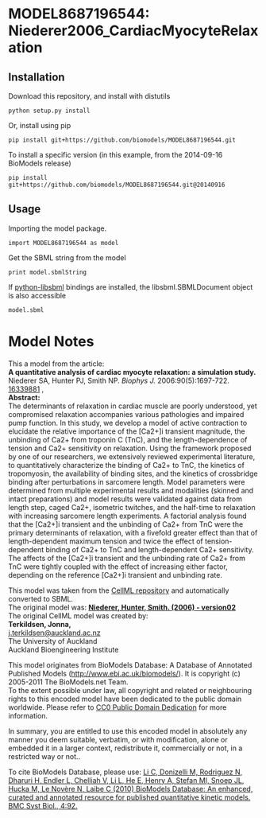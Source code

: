 # MODEL8687196544: Niederer2006_CardiacMyocyteRelaxation

## Installation

Download this repository, and install with distutils

`python setup.py install`

Or, install using pip

`pip install git+https://github.com/biomodels/MODEL8687196544.git`

To install a specific version (in this example, from the 2014-09-16 BioModels release)

`pip install git+https://github.com/biomodels/MODEL8687196544.git@20140916`

## Usage

Importing the model package.

`import MODEL8687196544 as model`

Get the SBML string from the model

`print model.sbmlString`

If [python-libsbml](https://pypi.python.org/pypi/python-libsbml) bindings are
installed, the libsbml.SBMLDocument object is also accessible

`model.sbml`


# Model Notes


This a model from the article:  
**A quantitative analysis of cardiac myocyte relaxation: a simulation study.**   
Niederer SA, Hunter PJ, Smith NP. _Biophys J._ 2006:90(5):1697-722.
[16339881](http://www.ncbi.nlm.nih.gov/pubmed/16339881) ,  
**Abstract:**   
The determinants of relaxation in cardiac muscle are poorly understood, yet
compromised relaxation accompanies various pathologies and impaired pump
function. In this study, we develop a model of active contraction to elucidate
the relative importance of the [Ca2+]i transient magnitude, the unbinding of
Ca2+ from troponin C (TnC), and the length-dependence of tension and Ca2+
sensitivity on relaxation. Using the framework proposed by one of our
researchers, we extensively reviewed experimental literature, to
quantitatively characterize the binding of Ca2+ to TnC, the kinetics of
tropomyosin, the availability of binding sites, and the kinetics of
crossbridge binding after perturbations in sarcomere length. Model parameters
were determined from multiple experimental results and modalities (skinned and
intact preparations) and model results were validated against data from length
step, caged Ca2+, isometric twitches, and the half-time to relaxation with
increasing sarcomere length experiments. A factorial analysis found that the
[Ca2+]i transient and the unbinding of Ca2+ from TnC were the primary
determinants of relaxation, with a fivefold greater effect than that of
length-dependent maximum tension and twice the effect of tension-dependent
binding of Ca2+ to TnC and length-dependent Ca2+ sensitivity. The affects of
the [Ca2+]i transient and the unbinding rate of Ca2+ from TnC were tightly
coupled with the effect of increasing either factor, depending on the
reference [Ca2+]i transient and unbinding rate.

This model was taken from the [CellML
repository](http://www.cellml.org/models) and automatically converted to SBML.  
The original model was: [ **Niederer, Hunter, Smith. (2006) - version02**
](http://www.cellml.org/models/niederer_hunter_smith_2006_version02)  
The original CellML model was created by:  
**Terkildsen, Jonna,**   
j.terkildsen@auckland.ac.nz  
The University of Auckland  
Auckland Bioengineering Institute  

This model originates from BioModels Database: A Database of Annotated
Published Models (http://www.ebi.ac.uk/biomodels/). It is copyright (c)
2005-2011 The BioModels.net Team.  
To the extent possible under law, all copyright and related or neighbouring
rights to this encoded model have been dedicated to the public domain
worldwide. Please refer to [CC0 Public Domain
Dedication](http://creativecommons.org/publicdomain/zero/1.0/) for more
information.

In summary, you are entitled to use this encoded model in absolutely any
manner you deem suitable, verbatim, or with modification, alone or embedded it
in a larger context, redistribute it, commercially or not, in a restricted way
or not..  
  
To cite BioModels Database, please use: [Li C, Donizelli M, Rodriguez N,
Dharuri H, Endler L, Chelliah V, Li L, He E, Henry A, Stefan MI, Snoep JL,
Hucka M, Le Novère N, Laibe C (2010) BioModels Database: An enhanced, curated
and annotated resource for published quantitative kinetic models. BMC Syst
Biol., 4:92.](http://www.ncbi.nlm.nih.gov/pubmed/20587024)


